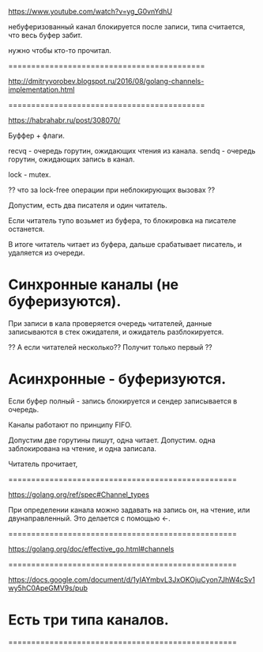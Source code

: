 https://www.youtube.com/watch?v=yg_G0vnYdhU

небуферизованный канал блокируется после записи, типа считается, что весь буфер забит.

нужно чтобы кто-то прочитал.






===========================================

http://dmitryvorobev.blogspot.ru/2016/08/golang-channels-implementation.html




===========================================


https://habrahabr.ru/post/308070/

Буффер + флаги.

recvq - очередь горутин, ожидающих чтения из канала.
sendq - очередь горутин, ожидающих запись в канал.

lock - mutex.

?? что за lock-free операции при неблокирующих вызовах ??

Допустим, есть два писателя и один читатель.

Если читатель тупо возьмет из буфера, то блокировка на писателе останется.

В итоге читатель читает из буфера, дальше срабатывает писатель, и удаляется из очереди.




# Синхронные каналы (не буферизуются).

При записи в кала проверяется очередь читателей,
данные записываются в стек ожидателя, и ожидатель разблокируется.

?? А если читателей несколько??
Получит только первый ??


# Асинхронные - буферизуются.

Если буфер полный - запись блокируется и сендер записывается в очередь.

Каналы работают по принципу FIFO.

Допустим две горутины пишут, одна читает.
Допустим. одна заблокирована на чтение, и одна записала.

Читатель прочитает, 

==================================================

https://golang.org/ref/spec#Channel_types

При определении канала можно задавать на запись он, на чтение, или двунаправленный.
Это делается с помощью <-.


==================================================

https://golang.org/doc/effective_go.html#channels





==================================================

https://docs.google.com/document/d/1yIAYmbvL3JxOKOjuCyon7JhW4cSv1wy5hC0ApeGMV9s/pub

# Есть три типа каналов.


==================================================




